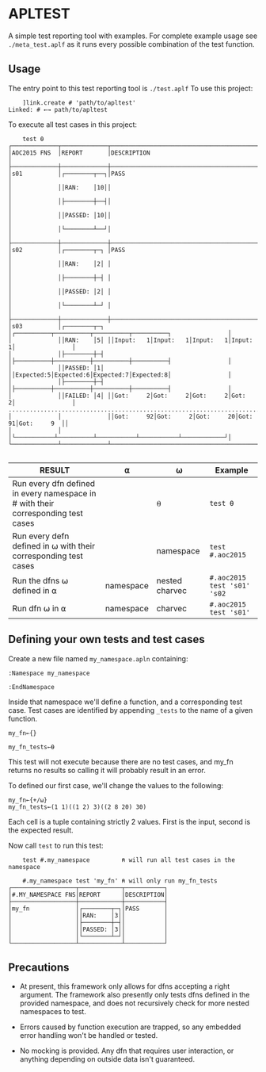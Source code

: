 # APLTEST

A simple test reporting tool with examples. For complete example usage see `./meta_test.aplf` as it runs every possible combination of the test function. 

## Usage

The entry point to this test reporting tool is `./test.aplf` To use this project:

```APL
    ]link.create # 'path/to/apltest' 
Linked: # ←→ path/to/apltest
```

To execute all test cases in this project:
```APL
    test ⍬
┌─────────────┬─────────────┬─────────────────────────────────────────────────────────────┐
│AOC2015 FNS  │REPORT       │DESCRIPTION                                                  │ 
├─────────────┼─────────────┼─────────────────────────────────────────────────────────────┤
│s01          │┌────────┬──┐│PASS                                                         │
│             ││RAN:    │10││                                                             │
│             │├────────┼──┤│                                                             │
│             ││PASSED: │10││                                                             │
│             │└────────┴──┘│                                                             │
├─────────────┼─────────────┼─────────────────────────────────────────────────────────────┤
│s02          │┌────────┬─┐ │PASS                                                         │
│             ││RAN:    │2│ │                                                             │
│             │├────────┼─┤ │                                                             │
│             ││PASSED: │2│ │                                                             │
│             │└────────┴─┘ │                                                             │
├─────────────┼─────────────┼─────────────────────────────────────────────────────────────┤
│s03          │┌────────┬─┐ │┌──────────┬──────────┬──────────┬──────────┐                │
│             ││RAN:    │5│ ││Input:   1│Input:   1│Input:   1│Input:   1│                │
│             │├────────┼─┤ │├──────────┼──────────┼──────────┼──────────┤                │
│             ││PASSED: │1│ ││Expected:5│Expected:6│Expected:7│Expected:8│                │
│             │├────────┼─┤ │├──────────┼──────────┼──────────┼──────────┤                │
│             ││FAILED: │4│ ││Got:     2│Got:     2│Got:     2│Got:     2│                │
.............................................................................................
│             │             ││Got:     92│Got:     2│Got:     20│Got:     91│Got:     9  ││
│             │             │└───────────┴──────────┴───────────┴───────────┴────────────┘│
└─────────────┴─────────────┴─────────────────────────────────────────────────────────────┘ 
    
```



|RESULT|⍺|⍵|Example|
|---|---|---|---|
|Run every dfn defined in every namespace in # with their corresponding test cases||⍬|`test ⍬`|
|Run every defn defined in ⍵ with their corresponding test cases||namespace|`test #.aoc2015`|
|Run the dfns ⍵ defined in ⍺|namespace|nested charvec|`#.aoc2015 test 's01' 's02`|
|Run dfn ⍵ in ⍺|namespace|charvec|`#.aoc2015 test 's01'`|

## Defining your own tests and test cases

Create a new file named `my_namespace.apln` containing:
```APL
:Namespace my_namespace
    
:EndNamespace
```

Inside that namespace we'll define a function, and a corresponding test case. Test cases are identified by appending `_tests` to the name of a given function.

```APL
my_fn←{}

my_fn_tests←⍬
```

This test will not execute because there are no test cases, and my_fn returns no results so calling it will probably result in an error. 

To defined our first case, we'll change the values to the following:
```APL
my_fn←{+/⍵}
my_fn_tests←(1 1)((1 2) 3)((2 8 20) 30)
```

Each cell is a tuple containing strictly 2 values. First is the input, second is the expected result.

Now call `test` to run this test:

```APL
    test #.my_namespace         ⍝ will run all test cases in the namespace
    
    #.my_namespace test 'my_fn' ⍝ will only run my_fn_tests
┌──────────────────┬────────────┬───────────┐
│#.MY_NAMESPACE FNS│REPORT      │DESCRIPTION│
├──────────────────┼────────────┼───────────┤
│my_fn             │┌────────┬─┐│PASS       │
│                  ││RAN:    │3││           │
│                  │├────────┼─┤│           │
│                  ││PASSED: │3││           │
│                  │└────────┴─┘│           │
└──────────────────┴────────────┴───────────┘
```


## Precautions 
- At present, this framework only allows for dfns accepting a right argument. The framework also presently only tests dfns defined in the provided namespace, and does not recursively check for more nested namespaces to test. 

- Errors caused by function execution are trapped, so any embedded error handling won't be handled or tested. 

- No mocking is provided. Any dfn that requires user interaction, or anything depending on outside data isn't guaranteed. 
